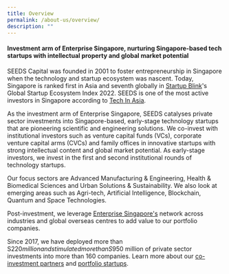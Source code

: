 ```yaml
---
title: Overview
permalink: /about-us/overview/
description: ""
---
```

<h4><b>Investment arm of Enterprise Singapore, nurturing Singapore-based tech startups with intellectual property and global market potential </b></h4>
 
SEEDS Capital was founded in 2001 to foster entrepreneurship in Singapore when the technology and startup ecosystem was nascent. Today, Singapore is ranked first in Asia and seventh globally in [Startup Blink](https://www.startupblink.com)'s Global Startup Ecosystem Index 2022. SEEDS is one of the most active investors in Singapore according to [Tech In Asia](https://www.techinasia.com/active-investors-singapores-startups).

As the investment arm of Enterprise Singapore, SEEDS catalyses private sector investments into Singapore-based, early-stage technology startups that are pioneering scientific and engineering solutions. We co-invest with institutional investors such as venture capital funds (VCs), corporate venture capital arms (CVCs) and family offices in innovative startups with strong intellectual content and global market potential. As early-stage investors, we invest in the first and second institutional rounds of technology startups.  

Our focus sectors are Advanced Manufacturing &amp; Engineering, Health &amp; Biomedical Sciences and Urban Solutions &amp; Sustainability. We also look at emerging areas such as Agri-tech, Artificial Intelligence, Blockchain, Quantum and Space Technologies.


Post-investment, we leverage [Enterprise Singapore's](https://www.enterprisesg.gov.sg/)  network across industries and global overseas centres to add value to our portfolio companies. 

Since 2017, we have deployed more than S$220 million and stimulated more than S$950 million of private sector investments into more than 160 companies. Learn more about our [co-investment partners](/for-startups/co-investment-partners/all-partners/) and [portfolio startups](/portfolio-companies/all-companies/).

<br>